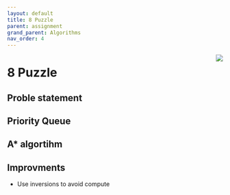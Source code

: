 ```yaml
---
layout: default
title: 8 Puzzle
parent: assignment
grand_parent: Algorithms
nav_order: 4
---
```


<img align="right" src="assets/8puzzle.png">

# 8 Puzzle

## Proble statement

## Priority Queue

## A* algortihm

## Improvments

* Use inversions to avoid compute
